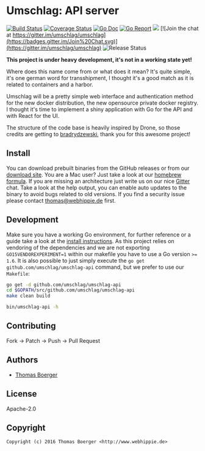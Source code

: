 # Umschlag: API server

[![Build Status](http://github.dronehippie.de/api/badges/umschlag/umschlag-api/status.svg)](http://github.dronehippie.de/umschlag/umschlag-api)
[![Coverage Status](http://coverage.dronehippie.de/badges/umschlag/umschlag-api/coverage.svg)](http://coverage.dronehippie.de/umschlag/umschlag-api)
[![Go Doc](https://godoc.org/github.com/umschlag/umschlag-api?status.svg)](http://godoc.org/github.com/umschlag/umschlag-api)
[![Go Report](http://goreportcard.com/badge/github.com/umschlag/umschlag-api)](http://goreportcard.com/report/github.com/umschlag/umschlag-api)
[![](https://images.microbadger.com/badges/image/umschlag/umschlag-api.svg)](http://microbadger.com/images/umschlag/umschlag-api "Get your own image badge on microbadger.com")
[![Join the chat at https://gitter.im/umschlag/umschlag](https://badges.gitter.im/Join%20Chat.svg)](https://gitter.im/umschlag/umschlag)
![Release Status](https://img.shields.io/badge/status-beta-yellow.svg?style=flat)

**This project is under heavy development, it's not in a working state yet!**

Where does this name come from or what does it mean? It's quite simple, it's one
german word for transshipment, I thought it's a good match as it is related to
containers and a harbor.

Umschlag will be a pretty simple web interface and authentication method for the
new docker distribution, the new opensource private docker registry. I thought
it's time to implement a shiny application with Go for the API and with React
for the UI.

The structure of the code base is heavily inspired by Drone, so those credits
are getting to [bradrydzewski](https://github.com/bradrydzewski), thank you for
this awesome project!


## Install

You can download prebuilt binaries from the GitHub releases or from our
[download site](http://dl.webhippie.de/umschlag-api). You are a Mac user? Just take
a look at our [homebrew formula](https://github.com/umschlag/homebrew-umschlag).
If you are missing an architecture just write us on our nice
[Gitter](https://gitter.im/umschlag/umschlag) chat. Take a look at the help
output, you can enable auto updates to the binary to avoid bugs related to old
versions. If you find a security issue please contact thomas@webhippie.de first.


## Development

Make sure you have a working Go environment, for further reference or a guide
take a look at the [install instructions](http://golang.org/doc/install.html).
As this project relies on vendoring of the dependencies and we are not
exporting `GO15VENDOREXPERIMENT=1` within our makefile you have to use a Go
version `>= 1.6`. It is also possible to just simply execute the
`go get github.com/umschlag/umschlag-api` command, but we prefer to use our
`Makefile`:

```bash
go get -d github.com/umschlag/umschlag-api
cd $GOPATH/src/github.com/umschlag/umschlag-api
make clean build

bin/umschlag-api -h
```


## Contributing

Fork -> Patch -> Push -> Pull Request


## Authors

* [Thomas Boerger](https://github.com/tboerger)


## License

Apache-2.0


## Copyright

```
Copyright (c) 2016 Thomas Boerger <http://www.webhippie.de>
```
